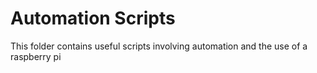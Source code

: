 # Automation Scripts

This folder contains useful scripts involving automation and the use of a raspberry pi
